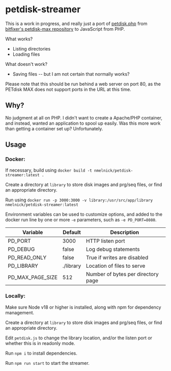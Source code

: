 # petdisk-streamer

This is a work in progress, and really just a port of
[petdisk.php](https://github.com/bitfixer/petdisk-max/blob/main/www/petdisk.php)
from
[bitfixer's petdisk-max repository](https://github.com/bitfixer/petdisk-max)
to JavaScript from PHP.

What works?
* Listing directories
* Loading files

What doesn't work?
* Saving files -- but I am not certain that normally works?

Please note that this should be run behind a web server on port 80, as the
PETdisk MAX does not support ports in the URL at this time.

## Why?

No judgment at all on PHP. I didn't want to create a Apache/PHP container, and
instead, wanted an application to spool up easily. Was this more work than
getting a container set up? Unfortunately.

## Usage

### Docker:

If necessary, build using `docker build -t nmelnick/petdisk-streamer:latest .`

Create a directory at `library` to store disk images and prg/seq files, or find
an appropriate directory.

Run using
`docker run -p 3000:3000 -v library:/usr/src/app/library nmelnick/petdisk-streamer:latest`

Environment variables can be used to customize options, and added to the docker
run line by one or more `-e` parameters, such as `-e PD_PORT=8080`.

| Variable         | Default   | Description                        |
|------------------|-----------|------------------------------------|
| PD_PORT          | 3000      | HTTP listen port                   |
| PD_DEBUG         | false     | Log debug statements               |
| PD_READ_ONLY     | false     | True if writes are disabled        |
| PD_LIBRARY       | ./library | Location of files to serve         |
| PD_MAX_PAGE_SIZE | 512       | Number of bytes per directory page |

### Locally:

Make sure Node v18 or higher is installed, along with npm for dependency
management.

Create a directory at `library` to store disk images and prg/seq files, or find
an appropriate directory.

Edit `petdisk.js` to change the library location, and/or the listen port or
whether this is in readonly mode.

Run `npm i` to install dependencies.

Run `npm run start` to start the streamer.
